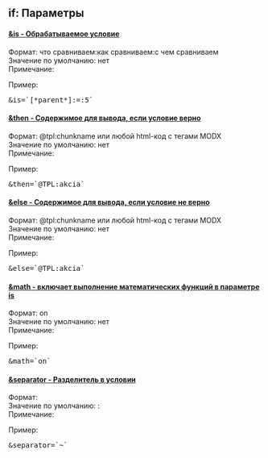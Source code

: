 
<meta http-equiv="Content-Type" content="text/html; charset=utf-8">
<h2>if: Параметры</h2>

<div class="panel-group accordion">
<div class="panel panel-default">
<div class="panel-heading">
<h4 class="panel-title"><a id="1723"></a><a class="accordion-toggle collapsed" data-toggle="collapse" data-parent="#accordion" href="#collapse1723"><span class="text-bold">&is</span> - Обрабатываемое условие</a></h4>
</div>
<div id="collapse1723" class="panel-collapse collapse">
<div class="panel-body">
<span class="text-bold">Формат:</span> что сравниваем:как сравниваем:с чем сравниваем<br>
<span class="text-bold">Значение по умолчанию:</span> нет<br>
<span class="text-bold">Примечание:</span> <br>
<p><span class="text-bold">Пример:</span></p>
<pre class="brush: html;">&is=`[*parent*]:=:5`</pre>
</div>
</div>
</div>

<div class="panel panel-default">
<div class="panel-heading">
<h4 class="panel-title"><a id="1724"></a><a class="accordion-toggle collapsed" data-toggle="collapse" data-parent="#accordion" href="#collapse1724"><span class="text-bold">&then</span> - Содержимое для вывода, если условие верно</a></h4>
</div>
<div id="collapse1724" class="panel-collapse collapse">
<div class="panel-body">
<span class="text-bold">Формат:</span> @tpl:chunkname или любой html-код с тегами MODX<br>
<span class="text-bold">Значение по умолчанию:</span> нет<br>
<span class="text-bold">Примечание:</span> <br>
<p><span class="text-bold">Пример:</span></p>
<pre class="brush: html;">&then=`@TPL:akcia`</pre>
</div>
</div>
</div>

<div class="panel panel-default">
<div class="panel-heading">
<h4 class="panel-title"><a id="1725"></a><a class="accordion-toggle collapsed" data-toggle="collapse" data-parent="#accordion" href="#collapse1725"><span class="text-bold">&else</span> - Содержимое для вывода, если условие не верно</a></h4>
</div>
<div id="collapse1725" class="panel-collapse collapse">
<div class="panel-body">
<span class="text-bold">Формат:</span> @tpl:chunkname или любой html-код с тегами MODX<br>
<span class="text-bold">Значение по умолчанию:</span> нет<br>
<span class="text-bold">Примечание:</span> <br>
<p><span class="text-bold">Пример:</span></p>
<pre class="brush: html;">&else=`@TPL:akcia`</pre>
</div>
</div>
</div>

<div class="panel panel-default">
<div class="panel-heading">
<h4 class="panel-title"><a id="1726"></a><a class="accordion-toggle collapsed" data-toggle="collapse" data-parent="#accordion" href="#collapse1726"><span class="text-bold">&math</span> - включает выполнение математических функций в параметре is</a></h4>
</div>
<div id="collapse1726" class="panel-collapse collapse">
<div class="panel-body">
<span class="text-bold">Формат:</span> on<br>
<span class="text-bold">Значение по умолчанию:</span> нет<br>
<span class="text-bold">Примечание:</span> <br>
<p><span class="text-bold">Пример:</span></p>
<pre class="brush: html;">&math=`on`</pre>
</div>
</div>
</div>

<div class="panel panel-default">
<div class="panel-heading">
<h4 class="panel-title"><a id="1727"></a><a class="accordion-toggle collapsed" data-toggle="collapse" data-parent="#accordion" href="#collapse1727"><span class="text-bold">&separator</span> - Разделитель в условии</a></h4>
</div>
<div id="collapse1727" class="panel-collapse collapse">
<div class="panel-body">
<span class="text-bold">Формат:</span> <br>
<span class="text-bold">Значение по умолчанию:</span> :<br>
<span class="text-bold">Примечание:</span> <br>
<p><span class="text-bold">Пример:</span></p>
<pre class="brush: html;">&separator=`~`</pre>
</div>
</div>
</div>

</div>